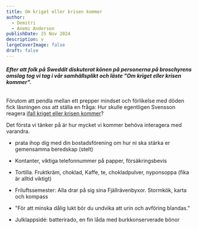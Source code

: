 ```yaml
---
title: Om kriget eller krisen kommer
author:
  - Demitri
  - Anemi Anderson
publishDate: 25 Nov 2024
description: v
largeCoverImage: false
draft: false
---
```

###### **Efter att folk på Sweddit diskuterat könen på personerna på broschyrens omslag tog vi tag i vår samhällsplikt och läste "Om kriget eller krisen kommer".**
  
Förutom att pendla mellan ett prepper mindset och förlikelse med döden fick läsningen oss att ställa en fråga: Hur skulle egentligen Svensson reagera [ifall kriget eller krisen kommer](https://vollerwiek.net/ifall-kriget-kommer)?

Det första vi tänker på är hur mycket vi kommer behöva interagera med varandra.
- prata ihop dig med din bostadsförening om hur ni ska stärka er gemensamma beredskap (stelt)

- Kontanter, viktiga telefonnummer på papper, försäkringsbevis

- Tortilla. Fruktkräm, choklad, Kaffe, te, chokladpulver, nyponsoppa (fika är alltid viktigt)

- Friluftssemester: Alla drar på sig sina Fjällrävenbyxor. Stormkök, karta och kompass

- "För att minska dålig lukt bör du undvika att urin och avföring blandas."

- Julklappsidé: batterirado, en fin låda med burkkonserverade bönor
